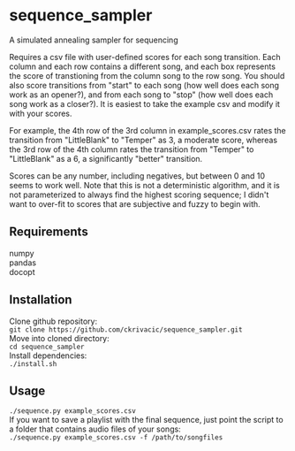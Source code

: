 # sequence_sampler
A simulated annealing sampler for sequencing

Requires a csv file with user-defined scores for each song transition. Each column and 
each row contains a different song, and each box represents the score of transtioning 
from the column song to the row song. You should also score transitions from "start"
to each song (how well does each song work as an opener?), and from each song to "stop"
(how well does each song work as a closer?). It is easiest to take the example csv and 
modify it with your scores.  

For example, the 4th row of the 3rd column in example_scores.csv rates
the transition from "LittleBlank" to "Temper" as 3, a moderate score,
whereas the 3rd row of the 4th column rates the transition from "Temper"
to "LittleBlank" as a 6, a significantly "better" transition.

Scores can be any number, including negatives, but between 0 and 10 seems to work well.
Note that this is not a deterministic algorithm, and it is not
parameterized to always find the highest scoring sequence; I didn't want
to over-fit to scores that are subjective and fuzzy to begin with.

## Requirements  
numpy  
pandas  
docopt

## Installation
Clone github repository:  
`git clone https://github.com/ckrivacic/sequence_sampler.git`   
Move into cloned directory:  
`cd sequence_sampler`  
Install dependencies:  
`./install.sh`  

## Usage

`./sequence.py example_scores.csv`  
If you want to save a playlist with the final sequence, just point the 
script to a folder that contains audio files of your songs:  
`./sequence.py example_scores.csv -f /path/to/songfiles`

